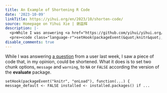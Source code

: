 ```yaml
---
title: An Example of Shortening R Code
date: '2023-10-09'
linkTitle: https://yihui.org/en/2023/10/shorten-code/
source: Homepage on Yihui Xie | 谢益辉
description: |-
  <p>While I was answering <a href="https://github.com/yihui/yihui.org/discussions/1458#discussioncomment-7186642">a question</a> from a user last week, I saw a piece of code that, in my opinion, could be shortened. What it does is to set two chunk options, <code>message</code> and <code>warning</code>, to <code>NA</code> or <code>FALSE</code> according the version of the <strong>evaluate</strong> package.</p>
  <pre><code class="language-r">setHook(packageEvent(&quot;knitr&quot;, &quot;onLoad&quot;), function(...) { message_default &lt;- FALSE installed &lt;- installed.packages() if ...
disable_comments: true
---
```

<p>While I was answering <a href="https://github.com/yihui/yihui.org/discussions/1458#discussioncomment-7186642">a question</a> from a user last week, I saw a piece of code that, in my opinion, could be shortened. What it does is to set two chunk options, <code>message</code> and <code>warning</code>, to <code>NA</code> or <code>FALSE</code> according the version of the <strong>evaluate</strong> package.</p>
<pre><code class="language-r">setHook(packageEvent(&quot;knitr&quot;, &quot;onLoad&quot;), function(...) { message_default &lt;- FALSE installed &lt;- installed.packages() if ...
